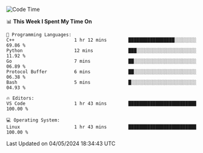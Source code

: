 
<!--START_SECTION:waka-->
![Code Time](http://img.shields.io/badge/Code%20Time-1%2C882%20hrs%2047%20mins-blue)

📊 **This Week I Spent My Time On** 

```text
💬 Programming Languages: 
C++                      1 hr 12 mins        █████████████████░░░░░░░░   69.86 % 
Python                   12 mins             ███░░░░░░░░░░░░░░░░░░░░░░   11.92 % 
Go                       7 mins              ██░░░░░░░░░░░░░░░░░░░░░░░   06.89 % 
Protocol Buffer          6 mins              ██░░░░░░░░░░░░░░░░░░░░░░░   06.38 % 
Bash                     5 mins              █░░░░░░░░░░░░░░░░░░░░░░░░   04.93 % 

🔥 Editors: 
VS Code                  1 hr 43 mins        █████████████████████████   100.00 % 

💻 Operating System: 
Linux                    1 hr 43 mins        █████████████████████████   100.00 % 
```


 Last Updated on 04/05/2024 18:34:43 UTC
<!--END_SECTION:waka-->

